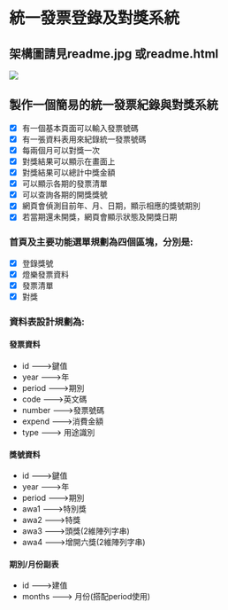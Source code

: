 # 統一發票登錄及對獎系統

## 架構圖請見readme.jpg 或readme.html
![](https://github.com/wdaweb/etax-list-felixhlw/blob/master/readme.jpeg)
## 製作一個簡易的統一發票紀錄與對獎系統
- [X] 有一個基本頁面可以輸入發票號碼
- [X] 有一張資料表用來紀錄統一發票號碼
- [X] 每兩個月可以對獎一次
- [X] 對獎結果可以顯示在畫面上
- [X] 對獎結果可以總計中獎金額
- [X] 可以顯示各期的發票清單
- [X] 可以查詢各期的開獎獎號
- [X] 網頁會偵測目前年、月、日期，顯示相應的獎號期別
- [X] 若當期還未開獎，網頁會顯示狀態及開獎日期

### 首頁及主要功能選單規劃為四個區塊，分別是:
- [X] 登錄獎號
- [X] 燈樂發票資料
- [X] 發票清單
- [X] 對獎

### 資料表設計規劃為:

#### 發票資料
* id  --->鍵值
* year --->年
* period --->期別
* code --->英文碼
* number --->發票號碼
* expend --->消費金額
* type ---> 用途識別

#### 獎號資料
* id  --->鍵值
* year --->年
* period --->期別
* awa1 --->特別獎
* awa2 --->特獎
* awa3 --->頭獎(2維陣列字串)
* awa4 --->增開六獎(2維陣列字串)

#### 期別/月份副表
* id --->建值
* months ---> 月份(搭配period使用)



